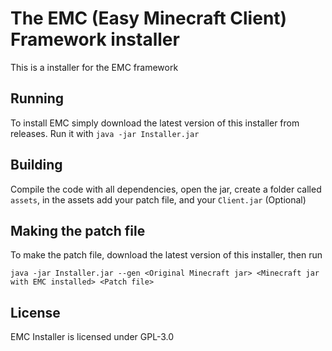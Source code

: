 The EMC (Easy Minecraft Client) Framework installer
===================

This is a installer for the EMC framework

Running
-------------------

To install EMC simply download the latest version of this installer from releases.
Run it with `java -jar Installer.jar`

Building
-------------------

Compile the code with all dependencies, open the jar, create a folder called `assets`, in the assets add your
patch file, and your `Client.jar` (Optional)

Making the patch file
-------------------

To make the patch file, download the latest version of this installer, then run 

`java -jar Installer.jar --gen <Original Minecraft jar> <Minecraft jar with EMC installed> <Patch file>`

License
-------------------

EMC Installer is licensed under GPL-3.0